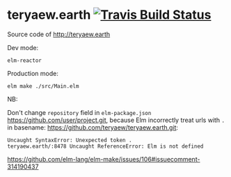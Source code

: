 # teryaew.earth [![Travis Build Status][travis-img]][travis]

[travis-img]: https://img.shields.io/travis/teryaew/teryaew.earth/master.svg
[travis]:     https://travis-ci.org/teryaew/teryaew.earth?branch=master

Source code of http://teryaew.earth


Dev mode:

```
elm-reactor
```

Production mode:

```
elm make ./src/Main.elm
```

NB:

Don't change `repository` field in `elm-package.json` https://github.com/user/project.git, because Elm incorrectly treat urls with `.` in basename: https://github.com/teryaew/teryaew.earth.git:

```
Uncaught SyntaxError: Unexpected token .
teryaew.earth/:8478 Uncaught ReferenceError: Elm is not defined
```

https://github.com/elm-lang/elm-make/issues/106#issuecomment-314190437
